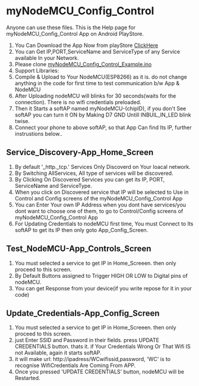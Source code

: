 # myNodeMCU_Config_Control
Anyone can use these files. This is the Help page for myNodeMCU_Config_Control App on Android PlayStore.
1. You Can Download the App Now from playStore [ClickHere](https://play.google.com/store/apps/details?id=com.praveensmedia.mynodemcuconfig_control)
2. You can Get IP,PORT,ServiceName and ServiceType of any Service available In your Network.
3. Please clone [myNodeMCU_Config_Control_Example.ino](https://github.com/praveensmedia/myNodeMCU_Config_Control/blob/main/myNodeMCU_Config_Control_Example.ino)
4. Support Libraries:
5. Compile & Upload to Your NodeMCU(ESP8266) as it is. do not change anything in the code for first time to test communication b/w App & NodeMCU
6. After Uploading nodeMCU will blinks for 30 seconds(waits for the connection). There is no wifi credentials preloaded.
7. Then it Starts a softAP named myNodeMCU-(chipID), if you don't See softAP you can turn it ON by Making D7 GND Untill INBUIL_IN_LED blink twise. 
8. Connect your phone to above softAP, so that App Can find Its IP, further instrustions below..

## Service_Discovery-App_Home_Screen
1. By default '_http._tcp.' Services Only Discoverd on Your loacal network.
2. By Switching AllServices, All type of services will be discovered.
3. By Clicking On Discovered Services you can get its IP, PORT, ServiceName and ServiceType.
4. When you click on Discovered service that IP will be selected to Use in Control and Config screens of the myNodeMCU_Config_Control App
5. You can Enter Your own IP Address when you dont have services/you dont want to choose one of them, to go to Control/Config screens of myNodeMCU_Config_Control App
6. For Updating Credentials to nodeMCU first time, You must Connect to Its softAP to get its IP then only goto App_Config_Screen.
 
## Test_NodeMCU-App_Controls_Screen
1. You must selected a service to get IP in Home_Screeen. then only proceed to this screen.
2. By Default Buttons assigned to Trigger HIGH OR LOW to Digital pins of nodeMCU.
3. You can get Response from your device(if you write repose for it in your code)

## Update_Credentials-App_Config_Screen
1. You must selected a service to get IP in Home_Screeen. then only proceed to this screen.
2. just Enter SSID and Password in their fields. press UPDATE CREDENTIALS button. thats it. if Your Credentials Wrong Or That Wifi IS not Available, again it starts softAP.
3. it will make url: http://ipadress/WCwifissid,password,  'WC' is to recognise WifiCredentials Are Coming From APP. 
4. Once you pressed 'UPDATE CREDENTIALS' button, nodeMCU will be Restarted.
